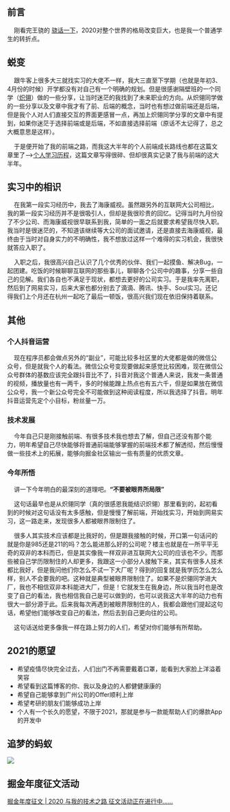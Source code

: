 ﻿## 前言
&nbsp;&nbsp;&nbsp;&nbsp;刚看完王骁的 [骁话一下](https://www.bilibili.com/video/BV1Zf4y1e7ed)，2020对整个世界的格局改变巨大，也是我一个普通学生的转折点。
## 蜕变
&nbsp;&nbsp;&nbsp;&nbsp;跟牛客上很多大三就找实习的大佬不一样，我大三直至下学期（也就是年初3、4月份的时候）开学都没有对自己有一个明确的规划。但是很感谢隔壁班的一个同学（[炽翎](https://juejin.cn/user/3122268753634541)）做的一些分享，让当时迷茫的我找到了未来职业的方向。从炽翎同学做的一些分享以及文章中我才有了前、后端的概念，当时也有想过做前端还是后端，但是我个人对人们直接交互的界面更感冒一点，再加上炽翎同学分享的文章中有提到，如果你迷茫于选择前端或是后端，不如直接选择前端（原话不太记得了，总之大概意思是这样）。

&nbsp;&nbsp;&nbsp;&nbsp;于是便开始了我的前端之路，而我这大半年的个人前端成长路线也都在这篇文章里了——>[个人学习历程](https://juejin.cn/post/6847902219577065479)，这篇文章写得很碎、但却很真实记录了我与前端的这大半年。
## 实习中的相识
&nbsp;&nbsp;&nbsp;&nbsp;在我第一段实习经历中，我去了海康威视。虽然跟另外的互联网大公司相比，我的第一段实习经历并不是很吸引人，但却是我很珍贵的回忆。记得当时九月份投了不少公司、而海康威视很早联系到我，简单的一面之后就要求希望我尽快入职。我当时是很迷茫的，不知道该继续等大公司的面试邀请，还是直接去海康威视，最终由于当时对自身实力的不明确性，我不想放过这样一个难得的实习机会，我很快就答应入职了。

&nbsp;&nbsp;&nbsp;&nbsp;入职之后，我很高兴自己认识了几个优秀的伙伴、我们一起摸鱼、解决Bug，一起团建。吃饭的时候聊聊互联网的那些事儿，聊聊各个公司中的趣事，分享一些自己的见解。我们各自也不满足于现状，都想去更好的公司实习。于是我率先离职，然后到了网易实习，后来大家也都分别去了滴滴、腾讯、快手、Soul实习。还记得我们上个月还在杭州一起吃了最后一顿饭，很高兴我们现在依旧保持着联系。
## 其他
### 个人抖音运营
&nbsp;&nbsp;&nbsp;&nbsp;现在程序员都会做点另外的“副业”，可能比较多社区里的大佬都是做的微信公众号，但是就我个人的看法。微信公众号变现要做起来感觉比较困难，现在微信公众号群体的基数应该完全跟抖音比不了，抖音对我这个普通人来说，我发一条普通的视频，播放量也有一两千，多的时候能蹭上热点也有五六千，但是如果放在微信公众号，我一个新公众号完全不可能做到这种阅读程度，所以我选择了抖音。明年抖音运营先定个小目标，粉丝量一万。

### 技术发展
&nbsp;&nbsp;&nbsp;&nbsp;今年自己只是刚接触前端、有很多技术我也想去了解，但自己还没有那个能力，明年希望自己尽快能够将普通前端能够掌握的前端技术都了解透彻，然后慢慢做一些技术上的拓展，能够向掘金社区输出一些有质量的优质文章。

### 今年所悟
&nbsp;&nbsp;&nbsp;&nbsp;讲一下今年明白的最深刻的道理吧。**“不要被眼界所局限”**

&nbsp;&nbsp;&nbsp;&nbsp;这句话最早也是从炽翎同学（真的很感恩我能结识炽翎）那里看到的，起初看到的时候对这句话没有太多感触，但是慢慢了解前端，开始找实习，开始到网易实习，这一路走来，发现很多人都被眼界限制住了。

&nbsp;&nbsp;&nbsp;&nbsp;很多人其实技术应该都是比我好的，但是跟我接触的时候，开口第一句话问的就是你是985还是211的吗？怎么能进那么好的公司呢？楼主也就是在一所平平无奇的双非的本科而已，但是其实像我一样双非进互联网大公司的应该也不少。而那些被自己学历限制住的人却更多，我跟这一小部分人接触下来，其实有很多人技术都比我好，但是我问他们你怎么不试一下大厂呢？得到的回复就是我学历怎么怎么样，别人不会要我的吧。这种就是典型被眼界限制住了。如果不是炽翎同学进大厂，我也不相信双非本科能进大厂，但是！它就发生在我身边，所以我当时也是改变了自己的看法，我也相信我自己是可以做到的，也可以说我这大半年的动力也有很大一部分源于此。后来我每次再遇到被眼界限制住的人，我都会跟他们提起这句话，希望他们能够改变自己的看法，然后去到自己更向往的公司。

&nbsp;&nbsp;&nbsp;&nbsp;这句话送给更多像我一样在路上努力的人们，希望对你们能够有所帮助。
## 2021的愿望
- 希望疫情尽快完全过去，人们出门不再需要戴着口罩，能看到大家脸上洋溢着笑容
- 希望看到这篇博客的你、我以及身边的人都健健康康的
- 希望自己能够拿到广州公司的Offer顺利上岸
- 希望考研的朋友们能够成功上岸
- 个人有一个长久的愿望，不限于2021，那就是参与一款能帮助人们的爆款App的开发中
## 追梦的蚂蚁
![](https://img-blog.csdnimg.cn/img_convert/47aca7b0186b9431497ebf18f7437e19.png)
## 掘金年度征文活动
 [掘金年度征文 | 2020 与我的技术之路 征文活动正在进行中......](https://juejin.cn/post/6901125532729999374)

